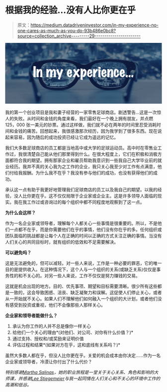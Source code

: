 # 根据我的经验…没有人比你更在乎

> 原文：<https://medium.datadriveninvestor.com/in-my-experience-no-one-cares-as-much-as-you-do-93b486e0bc8?source=collection_archive---------29----------------------->

![](img/d7731d16dc5db052ac51fb0348ab3485.png)

我的第一个创业项目是我和妻子经营的一家零售足球商店。剧透警告…这是一次惊人的失败。从时间和金钱的角度来看，我们最好在一个晚上拥有朋友，并点燃 125，000 张一美元的钞票。通过这样做，我们就不必在两年的时间里忍受消耗时间和金钱的痛苦。回想起来，我很感激那次经历，因为我学到了很多东西。现在说起来容易，因为随后的成功投资已经让它成为遥远的记忆。

我们大多数足球商店的员工都是当地高中或大学的足球运动员。高中时在零售业工作过，我很清楚自己能从他们那里得到什么。在很大程度上，它们在积极和消极方面都符合我的期望。拥有那家企业和雇员帮助我意识到一些我自己大学毕业前的就业经历。我并不真的关心我为之工作的企业，我只关心我至少对工作有点满意，他们付给我报酬。为什么我不在乎？我没有参与他们的成功，也没有获得他们的成功。

承认这一点有助于我更好地管理我们足球商店的员工以及我自己的期望。以我的经验，没人比你更在乎。这不仅仅局限于企业家或企业主。这是许多领导人面临的现实。我在我工作过或咨询过的每个组织中都不同程度地观察到了这一点。

**为什么会这样？**

作为一名企业家或领导者，理解每个人都关心一些事情是很重要的。所以，不是他们一点都不在乎，而是你需要他们在乎的事情，他们没有你在乎的多。任何组织或团队面临的挑战都是让每个人在正确的时间以正确的方式关注正确的事情。当没有人们关心的共同目标时，就有组织的低效和不足需要解决。

**可以避免吗？**

这是无法避免的，但可以减轻。对一些人来说，工作是一种必要的罪恶，它的唯一目的是提供收入。在这种情况下，这个人与一个组织的关系(或缺乏关系)仅仅是事务性的和不关心的。对另一些人来说，工作不仅仅是努力赚钱的交易。

这就是机会出现的地方。目的、优先事项、期望和目标需要清晰。很少所有这些都是一致的，这会导致困惑、沮丧、缺乏凝聚力和误解。这促使人们停止关心，或者从一开始就不关心。如果人们不理解他们如何融入一个组织的大计划，或者他们没有感受到投资或重视，他们不会像那些人那样关心。

**企业家和领导者能做什么？**

1.  承认为你工作的人并不总是像你一样关心
2.  给他们一个关心的理由*(对他们、对公司、对你有什么价值？)*
3.  通过支持、授权和/或奖励来证明价值
4.  评估过程和结果*(如果对方在乎，这和底线有关系吗？)*

虽然大多数人都在乎，但没人比你更在乎。关爱的机会成本由你决定……作为一名企业家或领导者，冷漠让你付出了什么代价？

*特别感谢*[*Martha Salinas*](https://www.linkedin.com/in/marthasalinas/)*，她的职业旅程是一堂关于关心关系、角色和影响的大师课，并感谢*[*Lee Stiegemeier*](https://www.linkedin.com/in/leestiegemeier/)*与我一起同情在人们关心和不关心的环境中工作的高潮和低谷。*